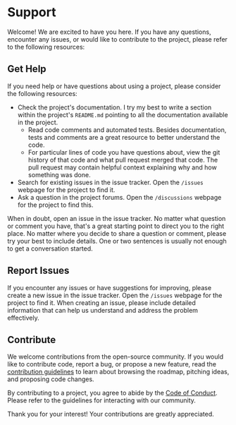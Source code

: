 # Support

Welcome! We are excited to have you here. If you have any questions, encounter any issues, or would like to contribute to the project, please refer to the following resources:

## Get Help

If you need help or have questions about using a project, please consider the following resources:

- Check the project's documentation. I try my best to write a section within the project's `README.md` pointing to all the documentation available in the project. 
  - Read code comments and automated tests. Besides documentation, tests and comments are a great resource to better understand the code. 
  - For particular lines of code you have questions about, view the git history of that code and what pull request merged that code. The pull request may contain helpful context explaining why and how something was done. 
- Search for existing issues in the issue tracker. Open the `/issues` webpage for the project to find it. 
- Ask a question in the project forums. Open the `/discussions` webpage for the project to find this. 

When in doubt, open an issue in the issue tracker. No matter what question or comment you have, that's a great starting point to direct you to the right place. No matter where you decide to share a question or comment, please try your best to include details. One or two sentences is usually not enough to get a conversation started. 

## Report Issues

If you encounter any issues or have suggestions for improving, please create a new issue in the issue tracker. Open the `/issues` webpage for the project to find it. When creating an issue, please include detailed information that can help us understand and address the problem effectively.

## Contribute

We welcome contributions from the open-source community. If you would like to contribute code, report a bug, or propose a new feature, read the [contribution guidelines](CONTRIBUTING.md) to learn about browsing the roadmap, pitching ideas, and proposing code changes. 

By contributing to a project, you agree to abide by the [Code of Conduct](CODE_OF_CONDUCT.md). Please refer to the guidelines for interacting with our community.

Thank you for your interest! Your contributions are greatly appreciated.